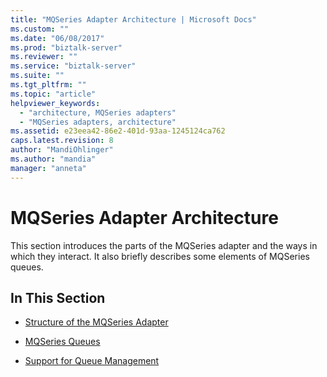 ```yaml
---
title: "MQSeries Adapter Architecture | Microsoft Docs"
ms.custom: ""
ms.date: "06/08/2017"
ms.prod: "biztalk-server"
ms.reviewer: ""
ms.service: "biztalk-server"
ms.suite: ""
ms.tgt_pltfrm: ""
ms.topic: "article"
helpviewer_keywords: 
  - "architecture, MQSeries adapters"
  - "MQSeries adapters, architecture"
ms.assetid: e23eea42-86e2-401d-93aa-1245124ca762
caps.latest.revision: 8
author: "MandiOhlinger"
ms.author: "mandia"
manager: "anneta"
---
```

# MQSeries Adapter Architecture
This section introduces the parts of the MQSeries adapter and the ways in which they interact. It also briefly describes some elements of MQSeries queues.  
  
## In This Section  
  
-   [Structure of the MQSeries Adapter](../core/structure-of-the-mqseries-adapter.md)  
  
-   [MQSeries Queues](../core/mqseries-queues.md)  
  
-   [Support for Queue Management](../core/support-for-queue-management.md)